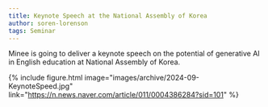 ```yaml
---
title: Keynote Speech at the National Assembly of Korea
author: soren-lorenson
tags: Seminar
---
```

Minee is going to deliver a keynote speech on the potential of generative AI in English education at National Assembly of Korea.

{% include figure.html image="images/archive/2024-09-KeynoteSpeed.jpg" link="https://n.news.naver.com/article/011/0004386284?sid=101" %}
